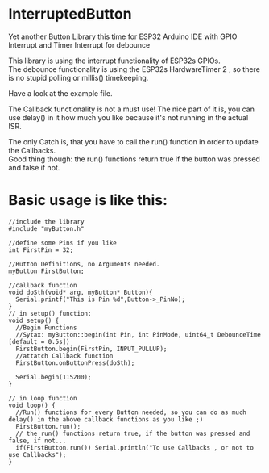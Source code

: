 # InterruptedButton
Yet another Button Library this time for ESP32 Arduino IDE with GPIO Interrupt and Timer Interrupt for debounce  


This library is using the interrupt functionality of ESP32s GPIOs.  
The debounce functionality is using the ESP32s HardwareTimer 2 , so there is no stupid polling or millis() timekeeping.  

Have a look at the example file.  

The Callback functionality is not a must use! The nice part of it is, you can use delay() in it how much you like because it's not running in the actual ISR.  

The only Catch is, that you have to call the run() function in order to update the Callbacks.  
Good thing though: the run() functions return true if the button was pressed and false if not.  


# Basic usage is like this:
```
//include the library
#include "myButton.h"

//define some Pins if you like
int FirstPin = 32;

//Button Definitions, no Arguments needed.
myButton FirstButton;

//callback function
void doSth(void* arg, myButton* Button){
  Serial.printf("This is Pin %d",Button->_PinNo);
}
// in setup() function:
void setup() {
  //Begin Functions
  //Sytax: myButton::begin(int Pin, int PinMode, uint64_t DebounceTime [default = 0.5s])
  FirstButton.begin(FirstPin, INPUT_PULLUP);
  //attatch Callback function
  FirstButton.onButtonPress(doSth);

  Serial.begin(115200);
}

// in loop function
void loop() {
  //Run() functions for every Button needed, so you can do as much delay() in the above callback functions as you like ;)
  FirstButton.run();
  // the run() functions return true, if the button was pressed and false, if not...
  if(FirstButton.run()) Serial.println("To use Callbacks , or not to use Callbacks");
}
```
